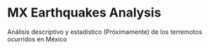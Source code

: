 # MX Earthquakes Analysis
Análisis descriptivo y estadístico (Próximamente) de los terremotos ocurridos en México


